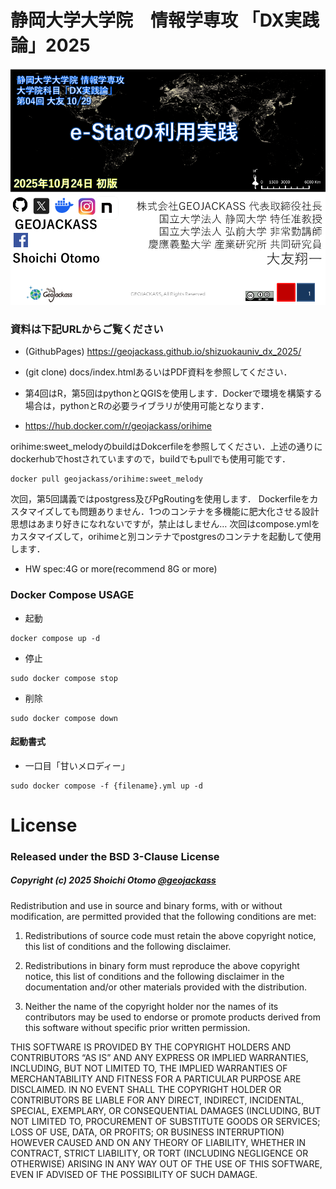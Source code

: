 # 静岡大学大学院　情報学専攻 「DX実践論」2025

![top_image](docs/img/pp1.png "top")
### 資料は下記URLからご覧ください
- (GithubPages) https://geojackass.github.io/shizuokauniv_dx_2025/
- (git clone) docs/index.htmlあるいはPDF資料を参照してください．

- 第4回はR，第5回はpythonとQGISを使用します．Dockerで環境を構築する場合は，pythonとRの必要ライブラリが使用可能となります．
- https://hub.docker.com/r/geojackass/orihime

orihime:sweet_melodyのbuildはDokcerfileを参照してください．上述の通りにdockerhubでhostされていますので，buildでもpullでも使用可能です．
```
docker pull geojackass/orihime:sweet_melody
```
次回，第5回講義ではpostgress及びPgRoutingを使用します．
Dockerfileをカスタマイズしても問題ありません．1つのコンテナを多機能に肥大化させる設計思想はあまり好きになれないですが，禁止はしません…
次回はcompose.ymlをカスタマイズして，orihimeと別コンテナでpostgresのコンテナを起動して使用します．  
- HW spec:4G or more(recommend 8G or more)

### Docker Compose USAGE

- 起動
```
docker compose up -d
```

- 停止
```
sudo docker compose stop
```

- 削除
```
sudo docker compose down
```

#### 起動書式
- 一口目「甘いメロディー」
```
sudo docker compose -f {filename}.yml up -d
```

License
=======
### Released under the BSD 3-Clause License
#####  Copyright (c) 2025 Shoichi Otomo [@geojackass](https://geojackass.com/)

Redistribution and use in source and binary forms, with or without modification, are permitted provided that the following conditions are met:

1. Redistributions of source code must retain the above copyright notice, this list of conditions and the following disclaimer.

2. Redistributions in binary form must reproduce the above copyright notice, this list of conditions and the following disclaimer in the documentation and/or other materials provided with the distribution.

3. Neither the name of the copyright holder nor the names of its contributors may be used to endorse or promote products derived from this software without specific prior written permission.

THIS SOFTWARE IS PROVIDED BY THE COPYRIGHT HOLDERS AND CONTRIBUTORS “AS IS” AND ANY EXPRESS OR IMPLIED WARRANTIES, INCLUDING, BUT NOT LIMITED TO, THE IMPLIED WARRANTIES OF MERCHANTABILITY AND FITNESS FOR A PARTICULAR PURPOSE ARE DISCLAIMED. IN NO EVENT SHALL THE COPYRIGHT HOLDER OR CONTRIBUTORS BE LIABLE FOR ANY DIRECT, INDIRECT, INCIDENTAL, SPECIAL, EXEMPLARY, OR CONSEQUENTIAL DAMAGES (INCLUDING, BUT NOT LIMITED TO, PROCUREMENT OF SUBSTITUTE GOODS OR SERVICES; LOSS OF USE, DATA, OR PROFITS; OR BUSINESS INTERRUPTION) HOWEVER CAUSED AND ON ANY THEORY OF LIABILITY, WHETHER IN CONTRACT, STRICT LIABILITY, OR TORT (INCLUDING NEGLIGENCE OR OTHERWISE) ARISING IN ANY WAY OUT OF THE USE OF THIS SOFTWARE, EVEN IF ADVISED OF THE POSSIBILITY OF SUCH DAMAGE.
